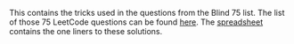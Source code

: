 This contains the tricks used in the questions from the Blind 75 list. The list of those 75 LeetCode questions can be found [here](https://www.teamblind.com/post/New-Year-Gift---Curated-List-of-Top-75-LeetCode-Questions-to-Save-Your-Time-OaM1orEU). The [spreadsheet](https://docs.google.com/spreadsheets/d/1ePf1uB47mhQZR-xQZevAed6TvezhO6hJzEoeyRCnHaE/edit?usp=sharing) contains the one liners to these solutions. 